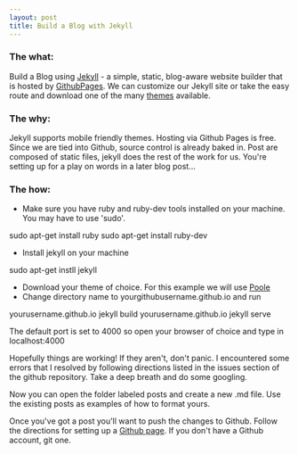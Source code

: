 ```yaml
---
layout: post
title: Build a Blog with Jekyll
---
```


### The what:
Build a Blog using [Jekyll](https://jekyllrb.com) - a simple, static, blog-aware
website builder that is hosted by [GithubPages](https://pages.github.com). We
can customize our Jekyll site or take the easy route and download one of the
many [themes](https://github.com/jekyll/jekyll/wiki/Themes) available.

### The why:
Jekyll supports mobile friendly themes.
Hosting via Github Pages is free.
Since we are tied into Github, source control is already baked in.
Post are composed of static files, jekyll does the rest of the work for us.
You're setting up for a play on words in a later blog post...

### The how:
* Make sure you have ruby and ruby-dev tools installed on your machine. You
may have to use 'sudo'.
<div class="message">
sudo apt-get install ruby
sudo apt-get install ruby-dev
</div>

* Install jekyll on your machine
<div class="message">
sudo apt-get instll jekyll
</div>

* Download your theme of choice. For this example we will use
[Poole](https://github.com/poole/poole)
* Change directory name to yourgithubusername.github.io and run
<div class="message">
yourusername.github.io jekyll build
yourusername.github.io jekyll serve
</div>

The default port is set to 4000 so open your browser of choice and type in
localhost:4000

Hopefully things are working! If they aren't, don't panic. I encountered some
errors that I resolved by following directions listed in the issues section
of the github repository. Take a deep breath and do some googling.

Now you can open the folder labeled posts and create a new .md file. Use the
existing posts as examples of how to format yours.

Once you've got a post you'll want to push the changes to Github. Follow the
directions for setting up a [Github page](https://pages.github.com). If you
don't have a Github account, git one.
